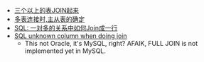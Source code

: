 - [三个以上的表JOIN起来](http://bbs.csdn.net/topics/40157741)
- [多表连接时,主从表的确定](http://blog.csdn.net/luoxl81/article/details/6876930)
- [SQL: 一对多的关系中如何Join成一行](http://www.cnblogs.com/multiplesoftware/archive/2011/03/25/1994987.html)
- [SQL unknown column when doing join](http://stackoverflow.com/questions/5670321/sql-unknown-column-when-doing-join)
    - This not Oracle, it's MySQL, right? AFAIK, FULL JOIN is not implemented yet in MySQL.